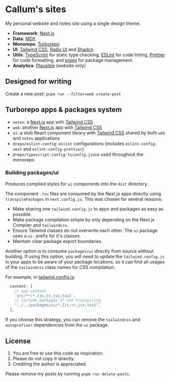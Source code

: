 # Callum's sites

My personal website and notes site using a single design theme.

- **Framework**: [Next.js](https://nextjs.org/)
- **Data**: [MDX](https://mdxjs.com/)
- **Monorepo**: [Turborepo](https://turborepo.org/)
- **UI**: [Tailwind CSS](https://tailwindcss.com), [Radix UI](https://www.radix-ui.com/) and [Shadcn](https://ui.shadcn.com/)
- **Utils**: [TypeScript](https://www.typescriptlang.org/) for static type checking, [ESLint](https://eslint.org/) for code linting, [Prettier](https://prettier.io/) for code formatting, and [pnpm](https://pnpm.io/) for package management.
- **Analytics**: [Plausible](https://plausible.io/) (website only)

## Designed for writing

Create a new post: `pnpm run --filter=web create-post`

## Turborepo apps & packages system

- `notes`: a [Next.js](https://nextjs.org/) app with [Tailwind CSS](https://tailwindcss.com/)
- `web`: another [Next.js](https://nextjs.org/) app with [Tailwind CSS](https://tailwindcss.com/)
- `ui`: a stub React component library with [Tailwind CSS](https://tailwindcss.com/) shared by both `web` and `notes` applications
- `@repo/eslint-config`: `eslint` configurations (includes `eslint-config-next` and `eslint-config-prettier`)
- `@repo/typescript-config`: `tsconfig.json`s used throughout the monorepo

### Building packages/ui

Produces compiled styles for `ui` components into the `dist` directory.

The component `.tsx` files are consumed by the Next.js apps directly using `transpilePackages` in `next.config.js`. This was chosen for several reasons:

- Make sharing one `tailwind.config.js` to apps and packages as easy as possible.
- Make package compilation simple by only depending on the Next.js Compiler and `tailwindcss`.
- Ensure Tailwind classes do not overwrite each other. The `ui` package uses a `ui-` prefix for it's classes.
- Maintain clear package export boundaries.

Another option is to consume `packages/ui` directly from source without building. If using this option, you will need to update the `tailwind.config.js` in your apps to be aware of your package locations, so it can find all usages of the `tailwindcss` class names for CSS compilation.

For example, in [tailwind.config.js](packages/tailwind-config/tailwind.config.js):

```js
  content: [
    // app content
    `src/**/*.{js,ts,jsx,tsx}`,
    // include packages if not transpiling
    "../../packages/ui/*.{js,ts,jsx,tsx}",
  ],
```

If you choose this strategy, you can remove the `tailwindcss` and `autoprefixer` dependencies from the `ui` package.

## License

1. You are free to use this code as inspiration.
2. Please do not copy it directly.
3. Crediting the author is appreciated.

Please remove my posts by running `pnpm run delete-posts`.
